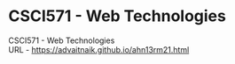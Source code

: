 # CSCI571 - Web Technologies
CSCI571 - Web Technologies <br/>
URL - https://advaitnaik.github.io/ahn13rm21.html

